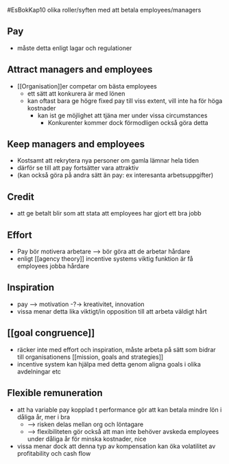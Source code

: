 #EsBokKap10 
olika roller/syften med att betala employees/managers

## Pay
- måste detta enligt lagar och regulationer

## Attract managers and employees
- [[Organisation]]er competar om bästa employees
	- ett sätt att konkurera är med lönen
	- kan oftast bara ge högre fixed pay till viss extent, vill inte ha för höga kostnader
		- kan ist ge möjlighet att tjäna mer under vissa circumstances 
			- Konkurenter kommer dock förmodligen också göra detta


## Keep managers and employees
- Kostsamt att rekrytera nya personer om gamla lämnar hela tiden
- därför se till att pay fortsätter vara attraktiv
- (kan också göra på andra sätt än pay: ex interesanta arbetsuppgifter)

## Credit
- att ge betalt blir som att stata att employees har gjort ett bra jobb

## Effort
- Pay bör motivera arbetare --> bör göra att de arbetar hårdare
- enligt [[agency theory]] incentive systems viktig funktion är få employees jobba hårdare 

## Inspiration
- pay --> motivation -?-> kreativitet, innovation
- vissa menar detta lika viktigt/in opposition till att arbeta väldigt hårt

## [[goal congruence]]
- räcker inte med effort och inspiration, måste arbeta på sätt som bidrar till organisationens [[mission, goals and strategies]]
- incentive system kan hjälpa med detta genom aligna goals i olika avdelningar etc

## Flexible remuneration
- att ha variable pay kopplad t performance gör att kan betala mindre lön i dåliga år, mer i bra
	- --> risken delas mellan org och löntagare
	- --> flexibiliteten gör också att man inte behöver avskeda employees under dåliga år för minska kostnader, nice
- vissa menar dock att denna typ av kompensation kan öka volatilitet av profitability och cash flow

